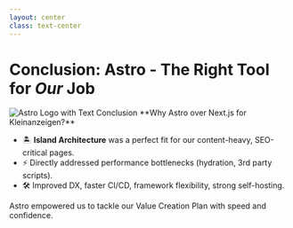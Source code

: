 ```yaml
---
layout: center
class: text-center
---
```


# Conclusion: Astro - The Right Tool for *Our* Job

<img src="/2025-04-23/conclusion-astro-logo.png" class="h-40 mx-auto my-6" alt="Astro Logo with Text Conclusion"/>
**Why Astro over Next.js for Kleinanzeigen?**

* 🏝️ **Island Architecture** was a perfect fit for our content-heavy, SEO-critical pages.
* ⚡ Directly addressed performance bottlenecks (hydration, 3rd party scripts).
* 🛠️ Improved DX, faster CI/CD, framework flexibility, strong self-hosting.

Astro empowered us to tackle our Value Creation Plan with speed and confidence. 